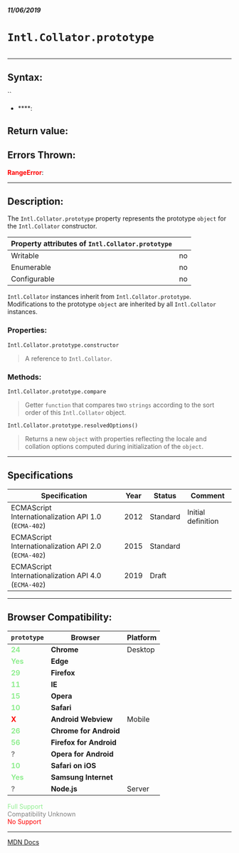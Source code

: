 ##### 11/06/2019
# `Intl.Collator.prototype`

```js

```

---

## Syntax:
``

* ****: 

## Return value:


## Errors Thrown:
<span style="color: red">**RangeError**</span>: 

---

## Description:
The `Intl.Collator.prototype` property represents the prototype `object` for the `Intl.Collator` constructor.

| Property attributes of `Intl.Collator.prototype` ||
|---|---|
| Writable | no |
| Enumerable | no |
| Configurable | no |

`Intl.Collator` instances inherit from `Intl.Collator.prototype`.  Modifications to the prototype `object` are inherited by all `Intl.Collator` instances.

### Properties:
`Intl.Collator.prototype.constructor`
  > A reference to `Intl.Collator`.

### Methods:
`Intl.Collator.prototype.compare`
  > Getter `function` that compares two `strings` according to the sort order of this `Intl.Collator` object.

`Intl.Collator.prototype.resolvedOptions()`
  > Returns a new `object` with properties reflecting the locale and collation options computed during initialization of the `object`.

---

## Specifications
| Specification | Year | Status | Comment |
|---|---|---|---|
| ECMAScript Internationalization API 1.0 (`ECMA-402`) | 2012 | Standard | Initial definition |
| ECMAScript Internationalization API 2.0 (`ECMA-402`) | 2015 | Standard |  |
| ECMAScript Internationalization API 4.0 (`ECMA-402`) | 2019 | Draft |  |

---

## Browser Compatibility:
| `prototype` | Browser | Platform |
|---|---|---|
| <span style="color: lightgreen">**24**</span> | **Chrome** | Desktop | 
| <span style="color: lightgreen">**Yes**</span> | **Edge** || 
| <span style="color: lightgreen">**29**</span> | **Firefox** || 
| <span style="color: lightgreen">**11**</span> | **IE** || 
| <span style="color: lightgreen">**15**</span> | **Opera** || 
| <span style="color: lightgreen">**10**</span> | **Safari** || 
| <span style="color: red">**X**</span> | **Android Webview** | Mobile | 
| <span style="color: lightgreen">**26**</span> | **Chrome for Android** || 
| <span style="color: lightgreen">**56**</span> | **Firefox for Android** || 
| <span style="color: grey">**?**</span> | **Opera for Android** || 
| <span style="color: lightgreen">**10**</span> | **Safari on iOS** || 
| <span style="color: lightgreen">**Yes**</span> | **Samsung Internet** || 
| <span style="color: grey">**?**</span> | **Node.js** | Server | 

<span style="color: lightgreen">Full Support</span>  
<span style="color: grey">Compatibility Unknown</span>  
<span style="color: red">No Support</span>

---

[MDN Docs](https://developer.mozilla.org/en-US/docs/Web/JavaScript/Reference/Global_Objects/Collator/prototype)